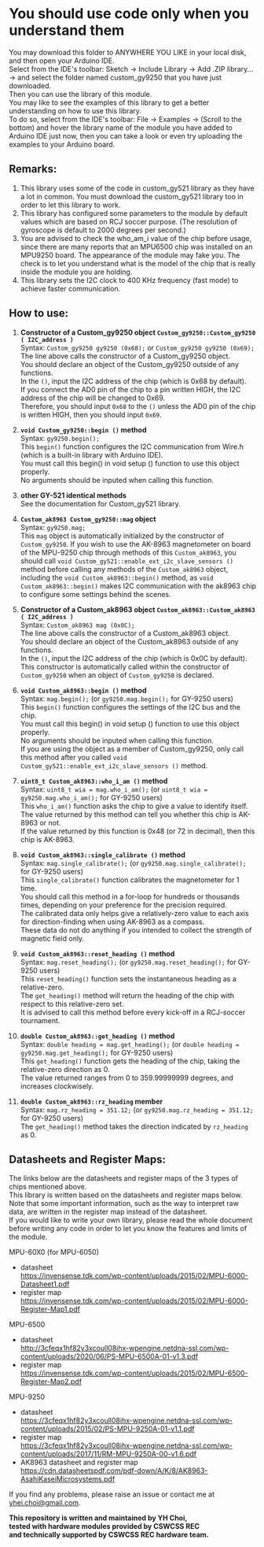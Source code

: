 <!--# This library is still under development, thus is not available. Please do not use any code from this custom_gy9250 folder.  
  
## The code of this library are tested and proved to be successful, but this documentation is still being written. Please do not use any part of this library until this documentation is finished.  

-->
# You should use code only when you understand them  

You may download this folder to ANYWHERE YOU LIKE in your local disk, and then open your Arduino IDE.  
Select from the IDE's toolbar: Sketch -> Include Library -> Add .ZIP library... -> and select the folder named custom_gy9250 that you have just downloaded.  
Then you can use the library of this module.  
You may like to see the examples of this library to get a better understanding on how to use this library.  
To do so, select from the IDE's toolbar: File -> Examples -> (Scroll to the bottom) and hover the library name of the module you have added to Arduino IDE just now, then you can take a look or even try uploading the examples to your Arduino board.
  
## Remarks:  
1. This library uses some of the code in custom_gy521 library as they have a lot in common. You must download the custom_gy521 library too in order to let this library to work.  
2. This library has configured some parameters to the module by default values which are based on RCJ soccer purpose.
    (The resolution of gyroscope is default to 2000 degrees per second.)  
3. You are advised to check the who_am_i value of the chip before usage, since there are many reports that an MPU6500 chip was installed on an MPU9250 board. The appearance of the module may fake you. The check is to let you understand what is the model of the chip that is really inside the module you are holding.  
4. This library sets the I2C clock to 400 KHz frequency (fast mode) to achieve faster communication.
  
## How to use:  
1. **Constructor of a Custom_gy9250 object `Custom_gy9250::Custom_gy9250 ( I2C_address )`**  
Syntax: `Custom_gy9250 gy9250 (0x68);` or `Custom_gy9250 gy9250 (0x69);`  
The line above calls the constructor of a Custom_gy9250 object.  
You should declare an object of the Custom_gy9250 outside of any functions.  
In the `()`, input the I2C address of the chip (which is 0x68 by default).  
If you connect the AD0 pin of the chip to a pin written HIGH, the I2C address of the chip will be changed to 0x69.  
Therefore, you should input `0x68` to the `()` unless the AD0 pin of the chip is written HIGH, then you should input `0x69`.  
  
2. **`void Custom_gy9250::begin ()` method**  
Syntax: `gy9250.begin();`  
This `begin()` function configures the I2C communication from Wire.h (which is a built-in library with Arduino IDE).  
You must call this begin() in void setup () function to use this object properly.  
No arguments should be inputed when calling this function.  
  
3. **other GY-521 identical methods**  
See the documentation for Custom_gy521 library.  
  
4. **`Custom_ak8963 Custom_gy9250::mag` object**  
Syntax: `gy9250.mag;`  
This `mag` object is automatically initialized by the constructor of `Custom_gy9250`. If you wish to use the AK-8963 magnetometer on board of the MPU-9250 chip through methods of this `Custom_ak8963`, you should call `void Custom_gy521::enable_ext_i2c_slave_sensors ()` method before calling any methods of the `Custom_ak8963` object, including the `void Custom_ak8963::begin()` method, as `void Custom_ak8963::begin()` makes I2C communication with the ak8963 chip to configure some settings behind the scenes.  
  
5. **Constructor of a Custom_ak8963 object `Custom_ak8963::Custom_ak8963 ( I2C_address )`**  
Syntax: `Custom_ak8963 mag (0x0C);`  
The line above calls the constructor of a Custom_ak8963 object.  
You should declare an object of the Custom_ak8963 outside of any functions.  
In the `()`, input the I2C address of the chip (which is 0x0C by default).  
This constructor is automatically called within the constructor of `Custom_gy9250` when an object of `Custom_gy9250` is declared.  
  
6. **`void Custom_ak8963::begin ()` method**  
Syntax: `mag.begin();` (or `gy9250.mag.begin();` for GY-9250 users)  
This `begin()` function configures the settings of the I2C bus and the chip.  
You must call this begin() in void setup () function to use this object properly.  
No arguments should be inputed when calling this function.  
If you are using the object as a member of Custom_gy9250, only call this method after you called `void Custom_gy521::enable_ext_i2c_slave_sensors ()` method.  
  
7. **`uint8_t Custom_ak8963::who_i_am ()` method**  
Syntax: `uint8_t wia = mag.who_i_am();` (or `uint8_t wia = gy9250.mag.who_i_am();` for GY-9250 users)  
This `who_i_am()` function asks the chip to give a value to identify itself.  
The value returned by this method can tell you whether this chip is AK-8963 or not.  
If the value returned by this function is 0x48 (or 72 in decimal), then this chip is AK-8963.  
  
8. **`void Custom_ak8963::single_calibrate ()` method**  
Syntax: `mag.single_calibrate();` (or `gy9250.mag.single_calibrate();` for GY-9250 users)  
This `single_calibrate()` function calibrates the magnetometer for 1 time.  
You should call this method in a for-loop for hundreds or thousands times, depending on your preference for the precision required.  
The calibrated data only helps give a relatively-zero value to each axis for direction-finding when using AK-8963 as a compass.  
These data do not do anything if you intended to collect the strength of magnetic field only.  
  
9. **`void Custom_ak8963::reset_heading ()` method**  
Syntax: `mag.reset_heading();` (or `gy9250.mag.reset_heading();` for GY-9250 users)  
This `reset_heading()` function sets the instantaneous heading as a relative-zero.  
The `get_heading()` method will return the heading of the chip with respect to this relative-zero set.  
It is advised to call this method before every kick-off in a RCJ-soccer tournament.  
  
10. **`double Custom_ak8963::get_heading ()` method**  
Syntax: `double heading = mag.get_heading();` (or `double heading = gy9250.mag.get_heading();` for GY-9250 users)  
This `get_heading()` function gets the heading of the chip, taking the relative-zero direction as 0.  
The value returned ranges from 0 to 359.99999999 degrees, and increases clockwisely.  
  
11. **`double Custom_ak8963::rz_heading` member**  
Syntax: `mag.rz_heading = 351.12;` (or `gy9250.mag.rz_heading = 351.12;` for GY-9250 users)  
The `get_heading()` method takes the direction indicated by `rz_heading` as 0.  
  
  
## Datasheets and Register Maps:  
The links below are the datasheets and register maps of the 3 types of chips mentioned above.  
This library is written based on the datasheets and register maps below.  
Note that some important information, such as the way to interpret raw data, are written in the register map instead of the datasheet.  
If you would like to write your own library, please read the whole document before writing any code in order to let you know the features and limits of the module.  
  
MPU-60X0 (for MPU-6050)  
- datasheet  
https://invensense.tdk.com/wp-content/uploads/2015/02/MPU-6000-Datasheet1.pdf  
- register map  
https://invensense.tdk.com/wp-content/uploads/2015/02/MPU-6000-Register-Map1.pdf  
  
MPU-6500  
- datasheet  
http://3cfeqx1hf82y3xcoull08ihx-wpengine.netdna-ssl.com/wp-content/uploads/2020/06/PS-MPU-6500A-01-v1.3.pdf  
- register map  
https://invensense.tdk.com/wp-content/uploads/2015/02/MPU-6500-Register-Map2.pdf  
  
MPU-9250  
- datasheet  
https://3cfeqx1hf82y3xcoull08ihx-wpengine.netdna-ssl.com/wp-content/uploads/2015/02/PS-MPU-9250A-01-v1.1.pdf  
- register map  
https://3cfeqx1hf82y3xcoull08ihx-wpengine.netdna-ssl.com/wp-content/uploads/2017/11/RM-MPU-9250A-00-v1.6.pdf  
- AK8963 datasheet and register map  
https://cdn.datasheetspdf.com/pdf-down/A/K/8/AK8963-AsahiKaseiMicrosystems.pdf  
  
If you find any problems, please raise an issue or contact me at yhei.choi@gmail.com.  
  
**This repository is written and maintained by YH Choi,**  
**tested with hardware modules provided by CSWCSS REC**  
**and technically supported by CSWCSS REC hardware team.**